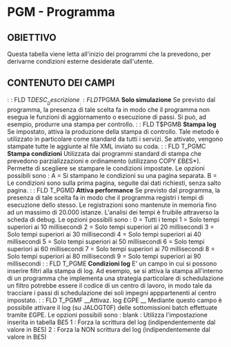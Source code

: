 # PGM - Programma
## OBIETTIVO
Questa tabella viene letta all'inizio dei programmi che la prevedono, per derivarne condizioni esterne desiderate dall'utente.
## CONTENUTO DEI CAMPI
 :  : FLD T$DESC __Descrizione__
 :  : FLD T$PGMA __Solo simulazione__
Se previsto dal programma, la presenza di tale scelta fa in modo che il programma non esegua le funzioni di aggiornamento o esecuzione di passi. Si può, ad esempio, produrre una stampa per controllo.
 :  : FLD T$PGMB __Stampa log__
Se impostato, attiva la produzione della stampa di controllo. Tale metodo è utilizzato in particolare come standard da tutti i servizi. Se attivato, vengono stampate tutte le aggiunte al file XML inviato su coda.
 :  : FLD T_PGMC __Stampa condizioni__
Utilizzata dai programmi standard di stampa che prevedono parzializzazioni e ordinamento (utilizzano COPY £B£S*).
Permette di scegliere se stampare le condizioni impostate.
Le opzioni possibili sono : 
A = Si stampano le condizioni su una pagina separata.
B = Le condizioni sono sulla prima pagina, seguite dai dati richiesti, senza salto pagina.
 :  : FLD T_PGMD __Attiva performance__
Se previsto dal programma, la presenza di tale scelta fa in modo che il programma registri i tempi di
esecuzione dello stesso. Le registrazioni sono mantenute in memoria fino ad un massimo di 20.000 istanze.
L'analisi dei tempi è fruibile attraverso la scheda di debug.
Le opzioni possibili sono : 
0 = Tutti i tempi
1 = Solo tempi superiori ai 10 millisecondi
2 = Solo tempi superiori ai 20 millisecondi
3 = Solo tempi superiori ai 30 millisecondi
4 = Solo tempi superiori ai 40 millisecondi
5 = Solo tempi superiori ai 50 millisecondi
6 = Solo tempi superiori ai 60 millisecondi
7 = Solo tempi superiori ai 70 millisecondi
8 = Solo tempi superiori ai 80 millisecondi
9 = Solo tempi superiori ai 90 millisecondi
 :  : FLD T_PGME __Condizioni log__
E' un campo in cui si possono inserire filtri alla stampa di log.
Ad esempio, se si attiva la stampa all'interno di un programma che implementa una strategia particolare di schedulazione
un filtro potrebbe essere il codice di un centro di lavoro, in modo tale da tracciare i passi di schedulazione dei soli
impegni apppartenenti al centro impostato.
 :  : FLD T_PGMF __Attivaz. log £GPE __
Mediante questo campo è possibile attivare il log (su JALOGT0F) delle sottomissioni batch effettuate tramite £GPE.
Le opzioni possibili sono : 
blank :  Utilizza l'impostazione inserita in tabella B£5
1 :      Forza la scrittura del log (indipendentemente dal valore in B£5)
2 :      Forza la NON scrittura del log (indipendentemente dal valore in B£5)


